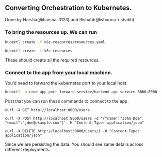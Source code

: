 ## Converting Orchestration to Kubernetes.

Done by Harsha(@harsha-3123) and Rishabh(@sharma-rishabh)

### To bring the resources up. We can run

```sh
kubectl create -f k8s-resources/resources.yaml
```

```sh
kubectl create -f k8s-resources
```

These should create all the required resources.

### Connect to the app from your local machine.

You'd need to forward the kubernetes port to your local host.

```sh
kubectl -n crud-app port-forward service/backend-api-service 8000:8000
```

Post that you can run these commands to connect to the app.

```
curl -X GET http://localhost:8000/users
```

```
curl -X POST http://localhost:8000/users -d '{"name":"John Doe", "email":"jdoe@example.com"}' -H "Content-Type: application/json"
```

```
curl -X DELETE http://localhost:8000/users/1 -H "Content-Type: application/json"
```

Since we are persisting the data. You should see same details across different deployments.
